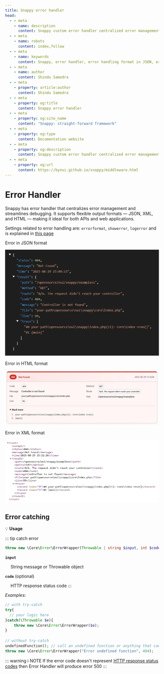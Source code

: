 ```yaml
---
title: Snappy error handler
head:
  - - meta
    - name: description
      content: Snappy custom error handler centralized error management with clean logs and flexible output in JSON, XML, or HTML making debugging easier and applications more reliable.
  - - meta
    - name: robots
      content: index,follow
  - - meta
    - name: keywords
      content: Snappy, error handler, error handling format in JSON, error handling format in XML, error handling format in HTML.
  - - meta
    - name: author
      content: Shindu Samodra
  - - meta
    - property: article:author
      content: Shindu Samodra
  - - meta
    - property: og:title
      content: Snappy error handler
  - - meta
    - property: og:site_name
      content: "Snappy: straight-forward framework"
  - - meta
    - property: og:type
      content: Documentation website
  - - meta
    - property: og:description
      content: Snappy custom error handler centralized error management with clean logs and flexible output in JSON, XML, or HTML making debugging easier and applications more reliable.
  - - meta
    - property: og:url
      content: https://bynui.github.io/snappy/middleware.html
---
```


# Error Handler

Snappy has error handler that centralizes error management and streamlines debugging. It supports flexible output formats — JSON, XML, and HTML — making it ideal for both APIs and web applications.

Settings related to error handling are: `errorformat`, `showerror`, `logerror` and is explained in [this page](/configuration)

Error in JSON format

![error in JSON format](assets/error-json-format.webp "Error in JSON format")

Error in HTML format

![error in HTML format](assets/error-html-format.webp "Error in HTML format")

Error in XML format

![error in XML format](assets/error-xml-format.webp "Error in XML format")

## Error catching

:bulb: **Usage**

::: tip catch error

```php
throw new \Core\Error\ErrorWrapper(Throwable | string $input, int $code = 0): void;
```

**`input`**

&emsp; String message or Throwable object

**`code`** (optional)

&emsp; HTTP response status code
:::

_Examples:_

```php
// with try-catch
try{
  // your logic here
}catch(\Throwable $e){
    throw new \Core\Error\ErrorWrapper($e);
}

// without try-catch
undefinedFunction(); // call an undefined function or anything that cause error
throw new \Core\Error\ErrorWrapper("Error undefined function", 404);
```

::: warning :information_source: NOTE
If the error code doesn't represent [HTTP response status codes](https://developer.mozilla.org/en-US/docs/Web/HTTP/Reference/Status) then Error Handler will produce error 500
:::
